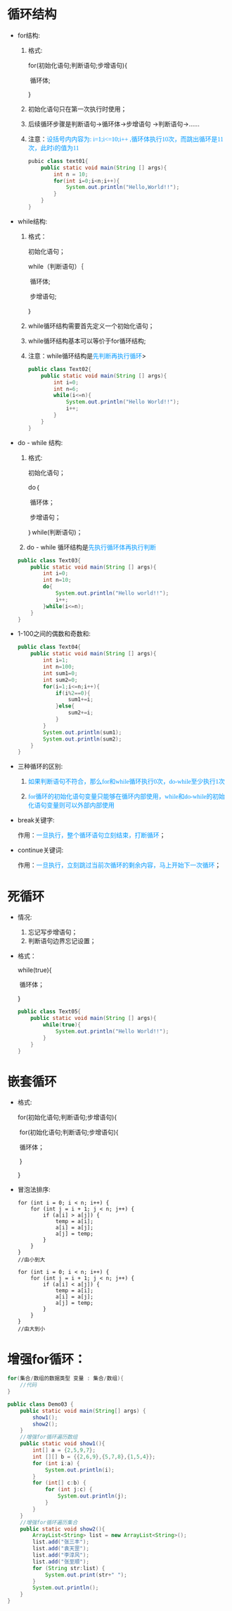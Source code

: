 # 循环结构

- for结构:

  1. 格式:

     for(初始化语句;判断语句;步增语句){

     ​		循环体;

     }

  2. 初始化语句只在第一次执行时使用；

  3. 后续循环步骤是判断语句->循环体->步增语句 ->判断语句->......

  4. 注意：<font face="黑体" color="#0099ff" >设括号内内容为:  i=1;i<=10;i++ ,循环体执行10次，而跳出循环是11次，此时i的值为11</font>

     ```java
     pubic class text01{
         public static void main(String [] args){
             int n = 10;
             for(int i=0;i<n;i++){
                 System.out.println("Hello,World!!");
             }
         }
     }
     ```

     

- while结构:

  1. 格式：

     初始化语句；

     while（判断语句）｛

     ​	循环体;

     ​	步增语句;

     ｝

  2. while循环结构需要首先定义一个初始化语句；

  3. while循环结构基本可以等价于for循环结构;

  4. 注意：while循环结构是<font face="黑体" color="#0099ff">先判断再执行循环</font>>

     ```java
     public class Text02{
         public static void main(String [] args){
             int i=0;
             int n=6;
             while(i<=n){
                 System.out.println("Hello World!!");
                 i++;
             }
         }
     }
     ```

- do - while 结构:

  1. 格式:

     初始化语句；

     do｛

     ​	循环体；

     ​	步增语句；

     ｝while(判断语句)；

  ​    2. do - while 循环结构是<font face="黑体" color="#0099ff">先执行循环体再执行判断</font> 

  ```java
  public class Text03{
      public static void main(String [] args){
          int i=0;
          int n=10;
          do{
              System.out.println("Hello world!!");
              i++;
          }while(i<=n);
      }
  }
  ```

- 1-100之间的偶数和奇数和:

  ```java 
  public class Text04{
      public static void main(String [] args){
          int i=1;
          int n=100;
          int sum1=0;
          int sum2=0;
          for(i=1;i<=n;i++){
              if(i%2==0){
                  sum1+=i;
              }else{
                  sum2+=i;
              }
          }
          System.out.println(sum1);
          System.out.println(sum2);
      }
  }
  ```

- 三种循环的区别:

  1. <font face="黑体" color="#0099ff">如果判断语句不符合，那么for和while循环执行0次，do-while至少执行1次</font>

  2. <font color="#0099ff" face="黑体">for循环的初始化语句变量只能够在循环内部使用，while和do-while的初始化语句变量则可以外部内部使用</font>

- break关键字:

  ​	作用：<font face="黑体" color="#0099ff">一旦执行，整个循环语句立刻结束，打断循环</font>；

- continue关键词:

  ​	作用：<font face="黑体" color="#0099ff">一旦执行，立刻跳过当前次循环的剩余内容，马上开始下一次循环</font>；  

# 死循环

- 情况:
  1. 忘记写步增语句；
  2. 判断语句边界忘记设置；

- 格式：

  while(true){

  ​	循环体；

  }

  ```java
  public class Text05{
      public static void main(String [] args){
          while(true){
              System.out.println("Hello World!!");
          }
      }
  }
  ```

# 嵌套循环

- 格式:

  for(初始化语句;判断语句;步增语句){

  ​	for(初始化语句;判断语句;步增语句){

  ​			循环体；

  ​	}

  }

- 冒泡法排序:

  ```
  for (int i = 0; i < n; i++) {
      for (int j = i + 1; j < n; j++) {
          if (a[i] > a[j]) {
              temp = a[i];
              a[i] = a[j];
              a[j] = temp;
          }
      }
  }
  //由小到大
  ```
  
  ```
  for (int i = 0; i < n; i++) {
      for (int j = i + 1; j < n; j++) {
          if (a[i] < a[j]) {
              temp = a[i];
              a[i] = a[j];
              a[j] = temp;
          }
      }
  }
  //由大到小
  ```

# 增强for循环：

```java
for(集合/数组的数据类型 变量 : 集合/数组){
    //代码
}
```

```java
public class Demo03 {
    public static void main(String[] args) {
        show1();
        show2();
    }
    //增强for循环遍历数组
    public static void show1(){
        int[] a = {2,5,9,7};
        int [][] b = {{2,6,9},{5,7,8},{1,5,4}};
        for (int i:a) {
            System.out.println(i);
        }
        for (int[] c:b) {
            for (int j:c) {
                System.out.println(j);
            }
        }
    }
    //增强for循环遍历集合
    public static void show2(){
        ArrayList<String> list = new ArrayList<String>();
        list.add("张三丰");
        list.add("袁天罡");
        list.add("李淳风");
        list.add("张至顺");
        for (String str:list) {
            System.out.print(str+" ");
        }
        System.out.println();
    }
}
```

